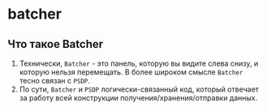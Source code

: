 # batcher

## Что такое Batcher

1. Технически, `Batcher` - это панель,  которую вы видите слева снизу, и которую нельзя перемещать. В более широком смысле `Batcher` тесно связан с `PSDP`.
2. По сути,  `Batcher` и `PSDP` логически-связанный код, который отвечает за работу всей конструкции получения/хранения/отправки данных.
